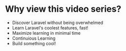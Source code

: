 # Why view this video series?
- Discover Laravel without being overwhelmed
- Learn Laravel's coolest features, fast!
- Maximize learning in minimal time
- Continuious Learning
- Build something cool!